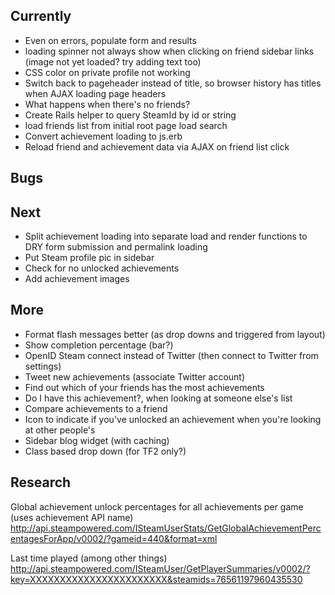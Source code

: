 Currently
---------
* Even on errors, populate form and results
* loading spinner not always show when clicking on friend sidebar links (image not yet loaded? try adding text too)
* CSS color on private profile not working
* Switch back to pageheader instead of title, so browser history has titles when AJAX loading page headers
* What happens when there's no friends?
* Create Rails helper to query SteamId by id or string
* load friends list from initial root page load search
* Convert achievement loading to js.erb
* Reload friend and achievement data via AJAX on friend list click

Bugs
----

Next
----
* Split achievement loading into separate load and render functions to DRY form submission and permalink loading
* Put Steam profile pic in sidebar
* Check for no unlocked achievements
* Add achievement images

More
----
* Format flash messages better (as drop downs and triggered from layout)
* Show completion percentage (bar?)
* OpenID Steam connect instead of Twitter (then connect to Twitter from settings)
* Tweet new achievements (associate Twitter account)
* Find out which of your friends has the most achievements
* Do I have this achievement?, when looking at someone else's list
* Compare achievements to a friend
* Icon to indicate if you've unlocked an achievement when you're looking at other people's
* Sidebar blog widget (with caching)
* Class based drop down (for TF2 only?)

Research
--------

Global achievement unlock percentages for all achievements per game (uses achievement API name)
http://api.steampowered.com/ISteamUserStats/GetGlobalAchievementPercentagesForApp/v0002/?gameid=440&format=xml

Last time played (among other things)
http://api.steampowered.com/ISteamUser/GetPlayerSummaries/v0002/?key=XXXXXXXXXXXXXXXXXXXXXXX&steamids=76561197960435530
